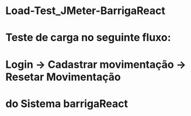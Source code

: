 # Load-Test_JMeter-BarrigaReact

# Teste de carga no seguinte fluxo: 
# Login -> Cadastrar movimentação -> Resetar Movimentação
# do Sistema barrigaReact
